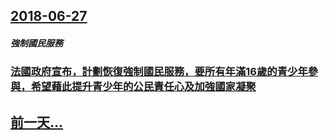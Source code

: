 ## [2018-06-27](/zh/news/2018/06/27/index.md)

##### 強制國民服務
### [ 法國政府宣布，計劃恢復強制國民服務，要所有年滿16歲的青少年參與，希望藉此提升青少年的公民責任心及加強國家凝聚 ](/zh/news/2018/06/27/法國政府宣布-計劃恢復強制國民服務-要所有年滿16歲的青少年參與-希望藉此提升青少年的公民責任心及加強國家凝聚.md)
## [前一天...](/zh/news/2018/06/26/index.md)

